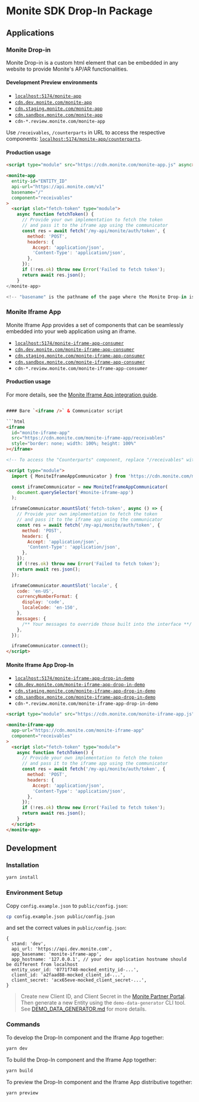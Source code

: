 # Monite SDK Drop-In Package

## Applications

### Monite Drop-in

Monite Drop-in is a custom html element that can be embedded in any website to provide Monite's AP/AR functionalities.

#### Development Preview environments

- [`localhost:5174/monite-app`](http://localhost:5174/monite-app)
- [`cdn.dev.monite.com/monite-app`](https://cdn.dev.monite.com/monite-app)
- [`cdn.staging.monite.com/monite-app`](https://cdn.staging.monite.com/monite-app)
- [`cdn.sandbox.monite.com/monite-app`](https://cdn.sandbox.monite.com/monite-app)
- `cdn-*.review.monite.com/monite-app`

Use `/receivables`, `/counterparts` in URL to access the respective components: [`localhost:5174/monite-app/counterparts`](http://localhost:5174/monite-app/counterparts).

#### Production usage

```html
<script type="module" src="https://cdn.monite.com/monite-app.js" async></script>

<monite-app
  entity-id="ENTITY_ID"
  api-url="https://api.monite.com/v1"
  basename="/"
  component="receivables"
>
  <script slot="fetch-token" type="module">
    async function fetchToken() {
      // Provide your own implementation to fetch the token
      // and pass it to the iframe app using the communicator
      const res = await fetch('/my-api/monite/auth/token', {
        method: 'POST',
        headers: {
          Accept: 'application/json',
          'Content-Type': 'application/json',
        },
      });
      if (!res.ok) throw new Error('Failed to fetch token');
      return await res.json();
    }
</monite-app>

<!-- "basename" is the pathname of the page where the Monite Drop-in is embedded -->
```

### Monite Iframe App

Monite Iframe App provides a set of components that can be seamlessly embedded into your web application using an iframe.

- [`localhost:5174/monite-iframe-app-consumer`](http://localhost:5174/monite-iframe-app-consumer)
- [`cdn.dev.monite.com/monite-iframe-app-consumer`](https://cdn.dev.monite.com/monite-iframe-app-consumer)
- [`cdn.staging.monite.com/monite-iframe-app-consumer`](https://cdn.staging.monite.com/monite-iframe-app-consumer)
- [`cdn.sandbox.monite.com/monite-iframe-app-consumer`](https://cdn.sandbox.monite.com/monite-iframe-app-consumer)
- `cdn-*.review.monite.com/monite-iframe-app-consumer`

#### Production usage

For more details, see the [Monite Iframe App integration guide](./MONITE_IFRAME_APP_INTEGRATION.md).

```html

#### Bare `<iframe />` & Communicator script

```html
<iframe
  id="monite-iframe-app"
  src="https://cdn.monite.com/monite-iframe-app/receivables"
  style="border: none; width: 100%; height: 100%"
></iframe>

<!-- To access the "Counterparts" component, replace "/receivables" with "/counterparts" -->

<script type="module">
  import { MoniteIframeAppCommunicator } from 'https://cdn.monite.com/monite-iframe-app-communicator.js';

  const iframeCommunicator = new MoniteIframeAppCommunicator(
    document.querySelector('#monite-iframe-app')
  );

  iframeCommunicator.mountSlot('fetch-token', async () => {
    // Provide your own implementation to fetch the token
    // and pass it to the iframe app using the communicator
    const res = await fetch('/my-api/monite/auth/token', {
      method: 'POST',
      headers: {
        Accept: 'application/json',
        'Content-Type': 'application/json',
      },
    });
    if (!res.ok) throw new Error('Failed to fetch token');
    return await res.json();
  });

  iframeCommunicator.mountSlot('locale', {
    code: 'en-US',
    currencyNumberFormat: {
      display: 'code',
      localeCode: 'en-150',
    },
    messages: {
      /** Your messages to override those built into the interface **/
    },
  });

  iframeCommunicator.connect();
</script>
```

#### Monite Iframe App Drop-In

- [`localhost:5174/monite-iframe-app-drop-in-demo`](http://localhost:5174/monite-iframe-app-drop-in-demo)
- [`cdn.dev.monite.com/monite-iframe-app-drop-in-demo`](https://cdn.dev.monite.com/monite-iframe-app-drop-in-demo)
- [`cdn.staging.monite.com/monite-iframe-app-drop-in-demo`](https://cdn.staging.monite.com/monite-iframe-app-drop-in-demo)
- [`cdn.sandbox.monite.com/monite-iframe-app-drop-in-demo`](https://cdn.sandbox.monite.com/monite-iframe-app-drop-in-demo)
- `cdn-*.review.monite.com/monite-iframe-app-drop-in-demo`

```html
<script type="module" src="https://cdn.monite.com/monite-iframe-app.js" async></script>

<monite-iframe-app
  app-url="https://cdn.monite.com/monite-iframe-app"
  component="receivables"
>
  <script slot="fetch-token" type="module">
    async function fetchToken() {
      // Provide your own implementation to fetch the token
      // and pass it to the iframe app using the communicator
      const res = await fetch('/my-api/monite/auth/token', {
        method: 'POST',
        headers: {
          Accept: 'application/json',
          'Content-Type': 'application/json',
        },
      });
      if (!res.ok) throw new Error('Failed to fetch token');
      return await res.json();
    }
  </script>
</monite-app>
```

## Development

### Installation

```bash
yarn install
```

### Environment Setup

Copy `config.example.json` to `public/config.json`:

```bash
cp config.example.json public/config.json
```

and set the correct values in `public/config.json`:

```json5
{
  stand: 'dev',
  api_url: 'https://api.dev.monite.com',
  app_basename: 'monite-iframe-app',
  app_hostname: '127.0.0.1', // your dev application hostname should be different from localhost
  entity_user_id: '0771f748-mocked_entity_id-...',
  client_id: 'a2faad88-mocked_client_id-...',
  client_secret: 'acx65eve-mocked_client_secret-...',
}
```

> Create new Client ID, and Client Secret in the [Monite Partner Portal](https://portal.dev.monite.com/).
> Then generate a new Entity using the `demo-data-generator` CLI tool. See [DEMO_DATA_GENERATOR.md](../../examples/with-nextjs-and-clerk-auth/DEMO_DATA_GENERATOR.md) for more details.

### Commands

To develop the Drop-In component and the Iframe App together:

```bash
yarn dev
```

To build the Drop-In component and the Iframe App together:

```bash
yarn build
```

To preview the Drop-In component and the Iframe App distributive together:

```bash
yarn preview
```
